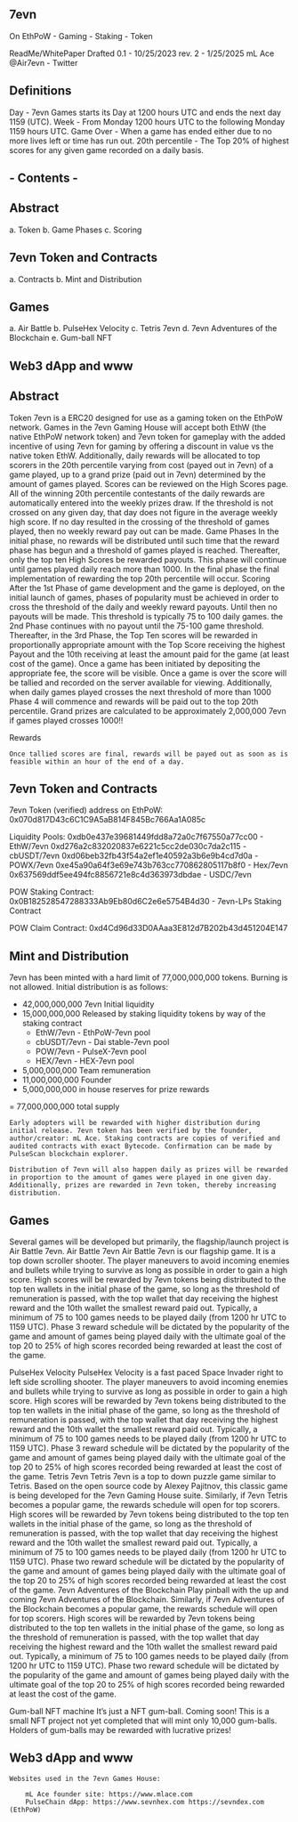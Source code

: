 ## 7evn

On EthPoW - Gaming - Staking - Token

ReadMe/WhitePaper Drafted 0.1 - 10/25/2023
    rev. 2 - 1/25/2025 
    mL Ace @Air7evn - Twitter

## Definitions
  Day - 7evn Games starts its Day at 1200 hours UTC and ends the next day 1159 (UTC).
  Week - From Monday 1200 hours UTC to the following Monday 1159 hours UTC.
  Game Over - When a game has ended either due to no more lives left or time has run out.
  20th percentile - The Top 20% of highest scores for any given game recorded on a daily basis.

## - Contents - ##

## Abstract
  a. Token
  b. Game Phases
  c. Scoring
## 7evn Token and Contracts
  a. Contracts
  b. Mint and Distribution
## Games
  a. Air Battle
  b. PulseHex Velocity
  c. Tetris 7evn
  d. 7evn Adventures of the Blockchain
  e. Gum-ball NFT
## Web3 dApp and www

## Abstract

  Token
    7evn is a ERC20 designed for use as a gaming token on the EthPoW network. Games in the 7evn Gaming House will accept both EthW (the native EthPoW network token) and 7evn token for gameplay with the added incentive of using 7evn for gaming by offering a discount in value vs the native token EthW. 
    Additionally, daily rewards will be allocated to top scorers in the 20th percentile varying from cost (payed out in 7evn) of a game played, up to a grand prize (paid out in 7evn) determined by the amount of games played. Scores can be reviewed on the High Scores page. All of the winning 20th percentile contestants of the daily rewards are automatically entered into the weekly prizes draw. If the threshold is not crossed on any given day, that day does not figure in the average weekly high score. If no day resulted in the crossing of the threshold of games played, then no weekly reward pay out can be made.
  Game Phases
    In the initial phase, no rewards will be distributed until such time that the reward phase has begun and a threshold of games played is reached. Thereafter, only the top ten High Scores be rewarded payouts. This phase will continue until games played daily reach more than 1000. In the final phase the final implementation of rewarding the top 20th percentile will occur.
  Scoring
    After the 1st Phase of game development and the game is deployed, on the initial launch of games, phases of popularity must be achieved in order to cross the threshold of the daily and weekly reward payouts. Until then no payouts will be made. This threshold is typically 75 to 100 daily games. the 2nd Phase continues with no payout until the 75-100 game threshold. Thereafter, in the 3rd Phase, the Top Ten scores will be rewarded in proportionally appropriate amount with the Top Score receiving the highest Payout and the 10th receiving at least the amount paid for the game (at least cost of the game).
    Once a game has been initiated by depositing the appropriate fee, the score will be visible. Once a game is over the score will be tallied and recorded on the server available for viewing.
    Additionally, when daily games played crosses the next threshold of more than 1000 Phase 4 will commence and rewards will be paid out to the top 20th percentile. Grand prizes are calculated to be approximately 2,000,000 7evn if games played crosses 1000!!

  Rewards

    Once tallied scores are final, rewards will be payed out as soon as is feasible within an hour of the end of a day.


## 7evn Token and Contracts

  7evn Token (verified) address on EthPoW:
    0x070d817D43c6C1C9A5aB814F845Bc766Aa1A085c

  Liquidity Pools:
    0xdb0e437e39681449fdd8a72a0c7f67550a77cc00 - EthW/7evn
    0xd276a2c832020837e6221c5cc2de030c7da2c115 - cbUSDT/7evn
    0xd06beb32fb43f54a2ef1e40592a3b6e9b4cd7d0a - POWX/7evn
    0xe45a90a64f3e69e743b763cc770862805117b8f0 - Hex/7evn
    0x637569ddf5ee494fc8856721e8c4d363973dbdae - USDC/7evn

  POW Staking Contract:
    0x0B182528547288333Ab9Eb80d6C2e6e5754B4d30 - 7evn-LPs Staking Contract

  POW Claim Contract:
    0xd4Cd96d33D0AAaa3E812d7B202b43d451204E147

## Mint and Distribution

7evn has been minted with a hard limit of 77,000,000,000 tokens. Burning is not allowed. Initial distribution is as follows:

  + 42,000,000,000 7evn Initial liquidity
  + 15,000,000,000 Released by staking liquidity tokens by way of the staking contract
      - EthW/7evn - EthPoW-7evn pool
      - cbUSDT/7evn - Dai stable-7evn pool
      - POW/7evn - PulseX-7evn pool
      - HEX/7evn - HEX-7evn pool
  + 5,000,000,000 Team remuneration
  + 11,000,000,000 Founder
  + 5,000,000,000 in house reserves for prize rewards

  = 77,000,000,000 total supply

    Early adopters will be rewarded with higher distribution during initial release. 7evn token has been verified by the founder, author/creator: mL Ace. Staking contracts are copies of verified and audited contracts with exact Bytecode. Confirmation can be made by PulseScan blockchain explorer.

    Distribution of 7evn will also happen daily as prizes will be rewarded in proportion to the amount of games were played in one given day. Additionally, prizes are rewarded in 7evn token, thereby increasing distribution.


## Games

Several games will be developed but primarily, the flagship/launch project is Air Battle 7evn.
  Air Battle 7evn
    Air Battle 7evn is our flagship game. It is a top down scroller shooter. The player maneuvers to avoid incoming enemies and bullets while trying to survive as long as possible in order to gain a high score.
    High scores will be rewarded by 7evn tokens being distributed to the top ten wallets in the initial phase of the game, so long as the threshold of remuneration is passed, with the top wallet that day receiving the highest reward and the 10th wallet the smallest reward paid out. Typically, a minimum of 75 to 100 games needs to be played daily (from 1200 hr UTC to 1159 UTC).
    Phase 3 reward schedule will be dictated by the popularity of the game and amount of games being played daily with the ultimate goal of the top 20 to 25% of high scores recorded being rewarded at least the cost of the game.

  PulseHex Velocity
    PulseHex Velocity is a fast paced Space Invader right to left side scrolling shooter. The player maneuvers to avoid incoming enemies and bullets while trying to survive as long as possible in order to gain a high score.
    High scores will be rewarded by 7evn tokens being distributed to the top ten wallets in the initial phase of the game, so long as the threshold of remuneration is passed, with the top wallet that day receiving the highest reward and the 10th wallet the smallest reward paid out. Typically, a minimum of 75 to 100 games needs to be played daily (from 1200 hr UTC to 1159 UTC).
    Phase 3 reward schedule will be dictated by the popularity of the game and amount of games being played daily with the ultimate goal of the top 20 to 25% of high scores recorded being rewarded at least the cost of the game.
  Tetris 7evn
    Tetris 7evn is a top to down puzzle game similar to Tetris. Based on the open source code by Alexey Pajitnov, this classic game is being developed for the 7evn Gaming House suite. Similarly, if 7evn Tetris becomes a popular game, the rewards schedule will open for top scorers. 
    High scores will be rewarded by 7evn tokens being distributed to the top ten wallets in the initial phase of the game, so long as the threshold of remuneration is passed, with the top wallet that day receiving the highest reward and the 10th wallet the smallest reward paid out. Typically, a minimum of 75 to 100 games needs to be played daily (from 1200 hr UTC to 1159 UTC). Phase two reward schedule will be dictated by the popularity of the game and amount of games being played daily with the ultimate goal of the top 20 to 25% of high scores recorded being rewarded at least the cost of the game.
  7evn Adventures of the Blockchain
    Play pinball with the up and coming 7evn Adventures of the Blockchain. Similarly, if 7evn Adventures of the Blockchain becomes a popular game, the rewards schedule will open for top scorers. 
    High scores will be rewarded by 7evn tokens being distributed to the top ten wallets in the initial phase of the game, so long as the threshold of remuneration is passed, with the top wallet that day receiving the highest reward and the 10th wallet the smallest reward paid out. Typically, a minimum of 75 to 100 games needs to be played daily (from 1200 hr UTC to 1159 UTC). Phase two reward schedule will be dictated by the popularity of the game and amount of games being played daily with the ultimate goal of the top 20 to 25% of high scores recorded being rewarded at least the cost of the game.



  Gum-ball NFT machine
    It’s just a NFT gum-ball. Coming soon! This is a small NFT project not yet completed that will mint only 10,000 gum-balls. Holders of gum-balls may be rewarded with lucrative prizes!











## Web3 dApp and www

	Websites used in the 7evn Games House:

		mL Ace founder site: https://www.mlace.com
		PulseChain dApp: https://www.sevnhex.com https://sevndex.com (EthPoW)